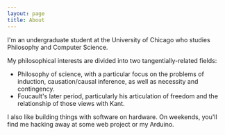 ```yaml
---
layout: page
title: About
---
```


I'm an undergraduate student at the University of Chicago who studies Philosophy
and Computer Science.

My philosophical interests are divided into two tangentially-related fields:

* Philosophy of science, with a particular focus on the problems of induction, causation/causal inference, as well as necessity and contingency.
* Foucault's later period, particularly his articulation of freedom and the relationship of those views with Kant.

I also like building things with software on hardware. On weekends, you'll find
me hacking away at some web project or my Arduino.
